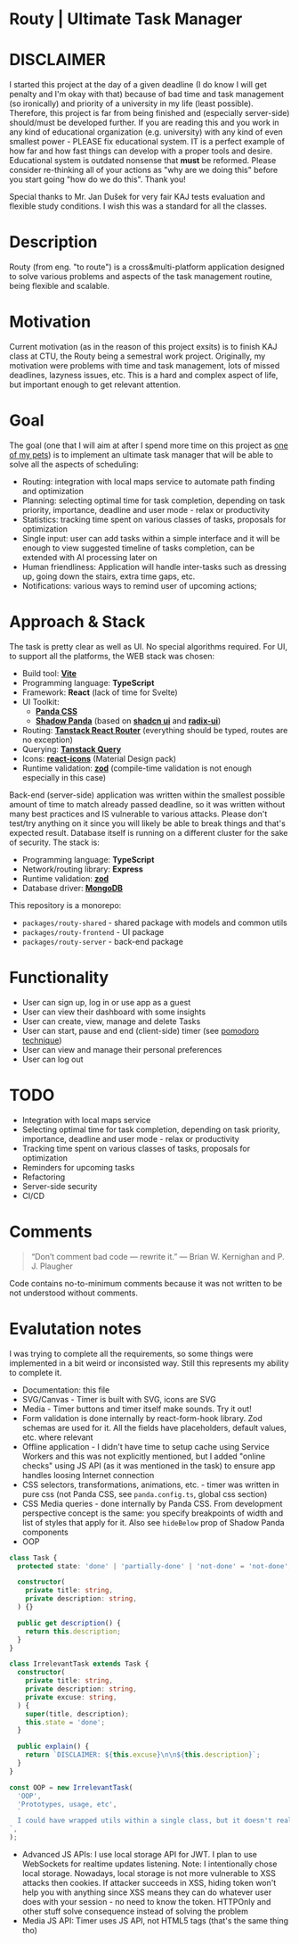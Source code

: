 # Routy | Ultimate Task Manager

# DISCLAIMER

I started this project at the day of a given deadline (I do know I will get penalty and I'm okay with that) because of bad time and task management (so ironically) and priority of a university in my life (least possible). Therefore, this project is far from being finished and (especially server-side) should/must be developed further. If you are reading this and you work in any kind of educational organization (e.g. university) with any kind of even smallest power - PLEASE fix educational system. IT is a perfect example of how far and how fast things can develop with a proper tools and desire. Educational system is outdated nonsense that **must** be reformed. Please consider re-thinking all of your actions as "why are we doing this" before you start going "how do we do this". Thank you!

Special thanks to Mr. Jan Dušek for very fair KAJ tests evaluation and flexible study conditions. I wish this was a standard for all the classes.

# Description

Routy (from eng. "to route") is a cross&multi-platform application designed to solve various problems and aspects of the task management routine, being flexible and scalable.

# Motivation

Current motivation (as in the reason of this project exsits) is to finish KAJ class at CTU, the Routy being a semestral work project. Originally, my motivation were problems with time and task management, lots of missed deadlines, lazyness issues, etc. This is a hard and complex aspect of life, but important enough to get relevant attention.

# Goal

The goal (one that I will aim at after I spend more time on this project as [one of my pets](https://github.com/ExposedCat?tab=repositories)) is to implement an ultimate task manager that will be able to solve all the aspects of scheduling:

- Routing: integration with local maps service to automate path finding and optimization
- Planning: selecting optimal time for task completion, depending on task priority, importance, deadline and user mode - relax or productivity
- Statistics: tracking time spent on various classes of tasks, proposals for optimization
- Single input: user can add tasks within a simple interface and it will be enough to view suggested timeline of tasks completion, can be extended with AI processing later on
- Human friendliness: Application will handle inter-tasks such as dressing up, going down the stairs, extra time gaps, etc.
- Notifications: various ways to remind user of upcoming actions;

# Approach & Stack

The task is pretty clear as well as UI. No special algorithms required. For UI, to support all the platforms, the WEB stack was chosen:

- Build tool: **[Vite]()**
- Programming language: **TypeScript**
- Framework: **React** (lack of time for Svelte)
- UI Toolkit:
  - **[Panda CSS](https://panda-css.com/)**
  - **[Shadow Panda](https://shadow-panda.dev/)** (based on **[shadcn ui](https://ui.shadcn.com/)** and **[radix-ui]()**)
- Routing: **[Tanstack React Router]()** (everything should be typed, routes are no exception)
- Querying: **[Tanstack Query]()**
- Icons: **[react-icons]()** (Material Design pack)
- Runtime validation: **[zod]()** (compile-time validation is not enough especially in this case)

Back-end (server-side) application was written within the smallest possible amount of time to match already passed deadline, so it was written without many best practices and IS vulnerable to various attacks. Please don't test/try anything on it since you will likely be able to break things and that's expected result. Database itself is running on a different cluster for the sake of security. The stack is:

- Programming language: **TypeScript**
- Network/routing library: **Express**
- Runtime validation: **[zod]()**
- Database driver: **[MongoDB]()**

This repository is a monorepo:

- `packages/routy-shared` - shared package with models and common utils
- `packages/routy-frontend` - UI package
- `packages/routy-server` - back-end package

# Functionality

- User can sign up, log in or use app as a guest
- User can view their dashboard with some insights
- User can create, view, manage and delete Tasks
- User can start, pause and end (client-side) timer (see [pomodoro technique](https://en.wikipedia.org/wiki/Pomodoro_Technique))
- User can view and manage their personal preferences
- User can log out

# TODO

- Integration with local maps service
- Selecting optimal time for task completion, depending on task priority, importance, deadline and user mode - relax or productivity
- Tracking time spent on various classes of tasks, proposals for optimization
- Reminders for upcoming tasks
- Refactoring
- Server-side security
- CI/CD

# Comments

> “Don’t comment bad code — rewrite it.” — Brian W. Kernighan and P. J. Plaugher

Code contains no-to-minimum comments because it was not written to be not understood without comments.

# Evalutation notes

I was trying to complete all the requirements, so some things were implemented in a bit weird or inconsisted way. Still this represents my ability to complete it.

- Documentation: this file
- SVG/Canvas - Timer is built with SVG, icons are SVG
- Media - Timer buttons and timer itself make sounds. Try it out!
- Form validation is done internally by react-form-hook library. Zod schemas are used for it. All the fields have placeholders, default values, etc. where relevant
- Offline application - I didn't have time to setup cache using Service Workers and this was not explicitly mentioned, but I added "online checks" using JS API (as it was mentioned in the task) to ensure app handles loosing Internet connection
- CSS selectors, transformations, animations, etc. - timer was written in pure css (not Panda CSS, see `panda.config.ts`, global css section)
- CSS Media queries - done internally by Panda CSS. From development perspective concept is the same: you specify breakpoints of width and list of styles that apply for it. Also see `hideBelow` prop of Shadow Panda components
- OOP

```typescript
class Task {
  protected state: 'done' | 'partially-done' | 'not-done' = 'not-done';

  constructor(
    private title: string,
    private description: string,
  ) {}

  public get description() {
    return this.description;
  }
}

class IrrelevantTask extends Task {
  constructor(
    private title: string,
    private description: string,
    private excuse: string,
  ) {
    super(title, description);
    this.state = 'done';
  }

  public explain() {
    return `DISCLAIMER: ${this.excuse}\n\n${this.description}`;
  }
}

const OOP = new IrrelevantTask(
  'OOP',
  'Prototypes, usage, etc',
  `
  I could have wrapped utils within a single class, but it doesn't really fit in the codebase. I hope type operations (extensions, partials, etc) are enough for this part, because it's pretty much the same as you use classes.
`,
);
```

- Advanced JS APIs: I use local storage API for JWT. I plan to use WebSockets for realtime updates listening. Note: I intentionally chose local storage. Nowadays, local storage is not more vulnerable to XSS attacks then cookies. If attacker succeeds in XSS, hiding token won't help you with anything since XSS means they can do whatever user does with your session - no need to know the token. HTTPOnly and other stuff solve consequence instead of solving the problem
- Media JS API: Timer uses JS API, not HTML5 tags (that's the same thing tho)

